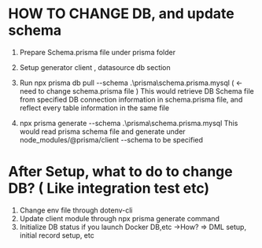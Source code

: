 # HOW TO CHANGE DB, and update schema

1. Prepare Schema.prisma file under prisma folder
2. Setup generator client , datasource db section
3. Run npx prisma db pull --schema .\prisma\schema.prisma.mysql ( <- need to change schema.prisma file )
   This would retrieve DB Schema file from specified DB connection information in schema.prisma file, and reflect every table information in the same file

4. npx prisma generate --schema .\prisma\schema.prisma.mysql
   This would read prisma schema file and generate under node_modules/@prisma/client
   --schema to be specified

# After Setup, what to do to change DB? ( Like integration test etc)

1. Change env file through dotenv-cli
2. Update client module through npx prisma generate command
3. Initialize DB status if you launch Docker DB,etc ->How?
   => DML setup, initial record setup, etc
